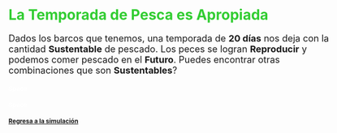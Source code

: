 <style type="text/css">

body{ /* Normal  */
      font-size: 18px;
  }
h1 { /* Header 1 */
  font-size: 28px;
  color: LimeGreen;
}
h2 { /* Header 2 */
  font-size: 12px;
}
h3 { /* Header 3 */
  font-size: 12px;
  color: White
}
</style>

# La Temporada de Pesca es Apropiada

Dados los barcos que tenemos, una temporada de **20 días** nos deja con la cantidad **Sustentable** de pescado.
Los peces se logran **Reproducir** y podemos comer pescado en el **Futuro**. Puedes encontrar otras combinaciones que son **Sustentables**?

### Space
### Space

## [Regresa a la simulación](https://tuna.shinyapps.io/InfoGraphicsShinny/)

